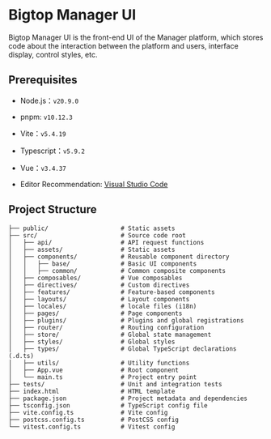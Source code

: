 <!---
   Licensed to the Apache Software Foundation (ASF) under one or more
   contributor license agreements.  See the NOTICE file distributed with
   this work for additional information regarding copyright ownership.
   The ASF licenses this file to You under the Apache License, Version 2.0
   (the "License"); you may not use this file except in compliance with
   the License.  You may obtain a copy of the License at

       http://www.apache.org/licenses/LICENSE-2.0

   Unless required by applicable law or agreed to in writing, software
   distributed under the License is distributed on an "AS IS" BASIS,
   WITHOUT WARRANTIES OR CONDITIONS OF ANY KIND, either express or implied.
   See the License for the specific language governing permissions and
   limitations under the License.
--->

# Bigtop Manager UI 

Bigtop Manager UI is the front-end UI of the Manager platform, which stores code about the interaction between the platform and users, interface display, control styles, etc.

## Prerequisites

- Node.js：`v20.9.0`

- pnpm: `v10.12.3`

- Vite：`v5.4.19`

- Typescript：`v5.9.2`

- Vue：`v3.4.37`

- Editor Recommendation: [Visual Studio Code](https://code.visualstudio.com/)

## Project Structure

```plaintext
├── public/                    # Static assets
├── src/                       # Source code root
│   ├── api/                   # API request functions
│   ├── assets/                # Static assets 
│   ├── components/            # Reusable component directory
│   │   ├── base/              # Basic UI components
│   │   ├── common/            # Common composite components
│   ├── composables/           # Vue composables 
│   ├── directives/            # Custom directives
│   ├── features/              # Feature-based components
│   ├── layouts/               # Layout components
│   ├── locales/               # locale files (i18n)
│   ├── pages/                 # Page components
│   ├── plugins/               # Plugins and global registrations
│   ├── router/                # Routing configuration
│   ├── store/                 # Global state management
│   ├── styles/                # Global styles
│   ├── types/                 # Global TypeScript declarations (.d.ts)
│   ├── utils/                 # Utility functions
│   ├── App.vue                # Root component
│   └── main.ts                # Project entry point
├── tests/                     # Unit and integration tests
├── index.html                 # HTML template
├── package.json               # Project metadata and dependencies
├── tsconfig.json              # TypeScript config file
├── vite.config.ts             # Vite config
├── postcss.config.ts          # PostCSS config
└── vitest.config.ts           # Vitest config
```
